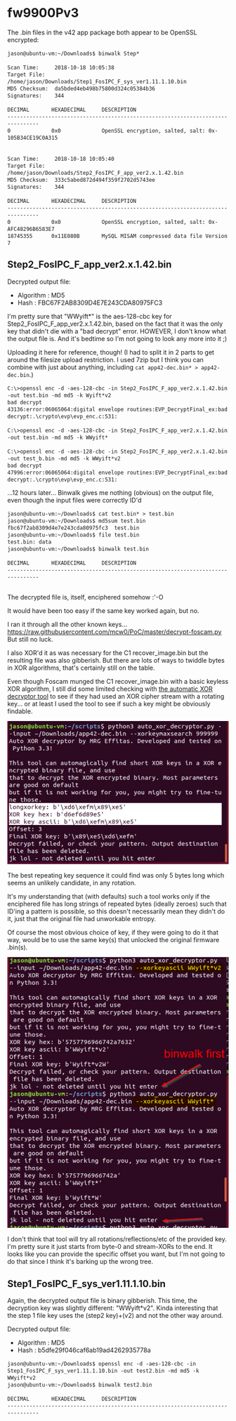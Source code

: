 # fw9900Pv3

The .bin files in the v42 app package both appear to be OpenSSL encrypted:

```
jason@ubuntu-vm:~/Downloads$ binwalk Step*

Scan Time:     2018-10-18 10:05:38
Target File:   /home/jason/Downloads/Step1_FosIPC_F_sys_ver1.11.1.10.bin
MD5 Checksum:  da5bded4eb498b75800d324c05384b36
Signatures:    344

DECIMAL       HEXADECIMAL     DESCRIPTION
--------------------------------------------------------------------------------
0             0x0             OpenSSL encryption, salted, salt: 0x-105B34CE19C0A315


Scan Time:     2018-10-18 10:05:40
Target File:   /home/jason/Downloads/Step2_FosIPC_F_app_ver2.x.1.42.bin
MD5 Checksum:  333c5abed872d494f359f2702d5743ee
Signatures:    344

DECIMAL       HEXADECIMAL     DESCRIPTION
--------------------------------------------------------------------------------
0             0x0             OpenSSL encryption, salted, salt: 0x-AFC48296B6583E7
18745355      0x11E080B       MySQL MISAM compressed data file Version 7
```


## Step2_FosIPC_F_app_ver2.x.1.42.bin

Decrypted output file:
* Algorithm : MD5
* Hash      : FBC67F2AB8309D4E7E243CDA80975FC3

I'm pretty sure that "WWyift*" is the aes-128-cbc key for Step2_FosIPC_F_app_ver2.x.1.42.bin, based on the fact that it was the only key that didn't die with a "bad decrypt" error. HOWEVER, I don't know what the output file is. And it's bedtime so I'm not going to look any more into it ;)

Uploading it here for reference, though!
(I had to split it in 2 parts to get around the filesize upload restriction. I used 7zip but I think you can combine with just about anything, including `cat app42-dec.bin* > app42-dec.bin`.)

```
C:\>openssl enc -d -aes-128-cbc -in Step2_FosIPC_F_app_ver2.x.1.42.bin -out test.bin -md md5 -k Wyift*v2
bad decrypt
43136:error:06065064:digital envelope routines:EVP_DecryptFinal_ex:bad decrypt:.\crypto\evp\evp_enc.c:531:

C:\>openssl enc -d -aes-128-cbc -in Step2_FosIPC_F_app_ver2.x.1.42.bin -out test.bin -md md5 -k WWyift*

C:\>openssl enc -d -aes-128-cbc -in Step2_FosIPC_F_app_ver2.x.1.42.bin -out test_b.bin -md md5 -k WWyift*v2
bad decrypt
47996:error:06065064:digital envelope routines:EVP_DecryptFinal_ex:bad decrypt:.\crypto\evp\evp_enc.c:531:
```

...12 hours later...
Binwalk gives me nothing (obvious) on the output file, even though the input files were correctly ID'd

```
jason@ubuntu-vm:~/Downloads$ cat test.bin* > test.bin
jason@ubuntu-vm:~/Downloads$ md5sum test.bin
fbc67f2ab8309d4e7e243cda80975fc3  test.bin
jason@ubuntu-vm:~/Downloads$ file test.bin
test.bin: data
jason@ubuntu-vm:~/Downloads$ binwalk test.bin

DECIMAL       HEXADECIMAL     DESCRIPTION
--------------------------------------------------------------------------------


```


The decrypted file is, itself, enciphered somehow :'-O

It would have been too easy if the same key worked again, but no.

I ran it through all the other known keys...
https://raw.githubusercontent.com/mcw0/PoC/master/decrypt-foscam.py
But still no luck. 

I also XOR'd it as was necessary for the C1 recover_image.bin but the resulting file was also gibberish.
But there are lots of ways to twiddle bytes in XOR algorithms, that's certainly still on the table.

Even though Foscam munged the C1 recover_image.bin with a basic keyless XOR algorithm, I still did some limited checking with [the automatic XOR decryptor tool](http://seclist.us/automatic-xor-decryptor-tool.html) to see if they had used an XOR cipher stream with a rotating key... or at least I used the tool to see if such a key might be obviously findable. 

![auto_xor_key_fail.png](auto_xor_key_fail.png)

The best repeating key sequence it could find was only 5 bytes long which seems an unlikely candidate, in any rotation.

It's my understanding that (with defaults) such a tool works only if the enciphered file has long strings of repeated bytes (ideally zeroes) such that ID'ing a pattern is possible, so this doesn't necessarily mean they didn't do it, just that the original file had unworkable entropy.

Of course the most obvious choice of key, if they were going to do it that way, would be to use the same key(s) that unlocked the original firmware .bin(s).

![auto_xor_key_attempts.png](auto_xor_key_attempts.png)

I don't think that tool will try all rotations/reflections/etc of the provided key. I'm pretty sure it just starts from byte-0 and stream-XORs to the end. It looks like you can provide the specific offset you want, but I'm not going to do that since I think it's barking up the wrong tree.

## Step1_FosIPC_F_sys_ver1.11.1.10.bin

Again, the decrypted output file is binary gibberish. This time, the decryption key was slightly different: "WWyift*v2". Kinda interesting that the step 1 file key uses the (step2 key)+(v2) and not the other way around.

Decrypted output file:
* Algorithm : MD5
* Hash      : b5dfe29f046caf6ab19ad4262935778a

```
jason@ubuntu-vm:~/Downloads$ openssl enc -d -aes-128-cbc -in Step1_FosIPC_F_sys_ver1.11.1.10.bin -out test2.bin -md md5 -k WWyift*v2
jason@ubuntu-vm:~/Downloads$ binwalk test2.bin

DECIMAL       HEXADECIMAL     DESCRIPTION
--------------------------------------------------------------------------------

```
